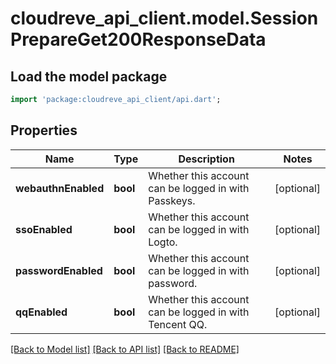 # cloudreve_api_client.model.SessionPrepareGet200ResponseData

## Load the model package
```dart
import 'package:cloudreve_api_client/api.dart';
```

## Properties
Name | Type | Description | Notes
------------ | ------------- | ------------- | -------------
**webauthnEnabled** | **bool** | Whether this account can be logged in with Passkeys. | [optional] 
**ssoEnabled** | **bool** | Whether this account can be logged in with Logto. | [optional] 
**passwordEnabled** | **bool** | Whether this account can be logged in with password. | [optional] 
**qqEnabled** | **bool** | Whether this account can be logged in with Tencent QQ. | [optional] 

[[Back to Model list]](../README.md#documentation-for-models) [[Back to API list]](../README.md#documentation-for-api-endpoints) [[Back to README]](../README.md)


